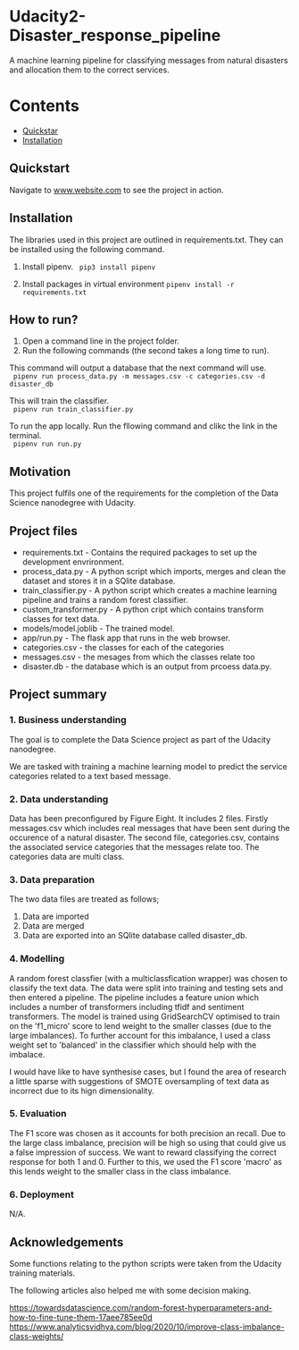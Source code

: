 # Udacity2-Disaster_response_pipeline
A machine learning pipeline for classifying messages from natural disasters and allocation them to the correct services.

# Contents
 - [Quickstar](#Quickstart) 
 - [Installation](#Installation) 

## Quickstart

Navigate to www.website.com to see the project in action.
 
## Installation

The libraries used in this project are outlined in requirements.txt. They can be installed using the following command.

1. Install pipenv.
``` pip3 install pipenv```

2. Install packages in virtual environment
```pipenv install -r requirements.txt```

## How to run?
1. Open a command line in the project folder.
2. Run the following commands (the second takes a long time to run).

This command will output a database that the next command will use.<br/>
``` pipenv run process_data.py -m messages.csv -c categories.csv -d disaster_db```<br/>

This will train the classifier.<br/>
``` pipenv run train_classifier.py```

To run the app locally. Run the fllowing command and clikc the link in the terminal.<br>
``` pipenv run run.py```

## Motivation

This project fulfils one of the requirements for the completion of the Data Science nanodegree with Udacity. 

## Project files

- requirements.txt - Contains the required packages to set up the development envrironment.
- process_data.py - A python script which imports, merges and clean the dataset and stores it in a SQlite database.
- train_classifier.py - A python script which creates a machine learning pipeline and trains a random forest classifier.
- custom_transformer.py - A python cript which contains transform classes for text data.
- models/model.joblib - The trained model.
- app/run.py - The flask app that runs in the web browser.
- categories.csv - the classes for each of the categories
- messages.csv - the mesages from which the classes relate too
- disaster.db - the database which is an output from prcoess data.py.

## Project summary

### 1. Business understanding
The goal is to complete the Data Science project as part of the Udacity nanodegree. 

We are tasked with training a machine learning model to predict the service categories related to a text based message. 

### 2. Data understanding
Data has been preconfigured by Figure Eight. It includes 2 files. Firstly messages.csv which includes real messages that have been sent during the occurence of a natural disaster. The second file, categories.csv, contains the associated service categories that the messages relate too. The categories data are multi class.

### 3. Data preparation
The two data files are treated as follows;
1. Data are imported
2. Data are merged
3. Data are exported into an SQlite database called disaster_db.<br>

### 4. Modelling
A random forest classfier (with a multiclassfication wrapper) was chosen to classify the text data. The data were split into training and testing sets and then entered a pipeline. The pipeline includes a feature union which includes a number of transformers including tfidf and sentiment transformers. The model is trained using GridSearchCV optimised to train on the 'f1_micro' score to lend weight to the smaller classes (due to the large imbalances). To further account for this imbalance, I used a class weight set to 'balanced' in the classifier which should help with the imbalace.

I would have like to have synthesise cases, but I found the area of research a little sparse with suggestions of SMOTE oversampling of text data as incorrect due to its hign dimensionality.

### 5. Evaluation
The F1 score was chosen as it accounts for both precision an recall. Due to the large class imbalance, precision will be high so using that could give us a false impression of success. We want to reward classifying the correct response for both 1 and 0. Further to this, we used the F1 score 'macro' as this lends weight to the smaller class in the class imbalance.

### 6. Deployment
N/A.

## Acknowledgements
Some functions relating to the python scripts were taken from the Udacity training materials.<br>

The following articles also helped me with some decision making.

https://towardsdatascience.com/random-forest-hyperparameters-and-how-to-fine-tune-them-17aee785ee0d
https://www.analyticsvidhya.com/blog/2020/10/improve-class-imbalance-class-weights/

